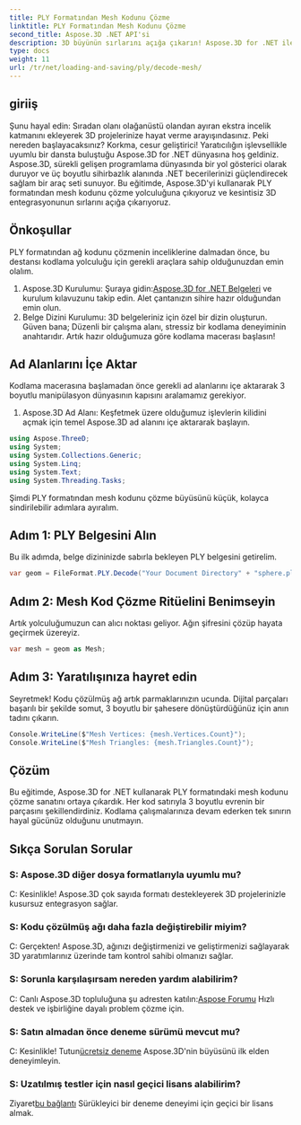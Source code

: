 ```yaml
---
title: PLY Formatından Mesh Kodunu Çözme
linktitle: PLY Formatından Mesh Kodunu Çözme
second_title: Aspose.3D .NET API'si
description: 3D büyünün sırlarını açığa çıkarın! Aspose.3D for .NET ile PLY formatındaki mesh'i zahmetsizce çözün. Projelerinizi yeni boyutlara taşıyın.
type: docs
weight: 11
url: /tr/net/loading-and-saving/ply/decode-mesh/
---
```

## giriiş
Şunu hayal edin: Sıradan olanı olağanüstü olandan ayıran ekstra incelik katmanını ekleyerek 3D projelerinize hayat verme arayışındasınız. Peki nereden başlayacaksınız? Korkma, cesur geliştirici! Yaratıcılığın işlevsellikle uyumlu bir dansta buluştuğu Aspose.3D for .NET dünyasına hoş geldiniz.
Aspose.3D, sürekli gelişen programlama dünyasında bir yol gösterici olarak duruyor ve üç boyutlu sihirbazlık alanında .NET becerilerinizi güçlendirecek sağlam bir araç seti sunuyor. Bu eğitimde, Aspose.3D'yi kullanarak PLY formatından mesh kodunu çözme yolculuğuna çıkıyoruz ve kesintisiz 3D entegrasyonunun sırlarını açığa çıkarıyoruz.
## Önkoşullar
PLY formatından ağ kodunu çözmenin inceliklerine dalmadan önce, bu destansı kodlama yolculuğu için gerekli araçlara sahip olduğunuzdan emin olalım.
1.  Aspose.3D Kurulumu: Şuraya gidin:[Aspose.3D for .NET Belgeleri](https://reference.aspose.com/3d/net/) ve kurulum kılavuzunu takip edin. Alet çantanızın sihire hazır olduğundan emin olun.
2. Belge Dizini Kurulumu: 3D belgeleriniz için özel bir dizin oluşturun. Güven bana; Düzenli bir çalışma alanı, stressiz bir kodlama deneyiminin anahtarıdır.
Artık hazır olduğumuza göre kodlama macerası başlasın!
## Ad Alanlarını İçe Aktar
Kodlama macerasına başlamadan önce gerekli ad alanlarını içe aktararak 3 boyutlu manipülasyon dünyasının kapısını aralamamız gerekiyor.
1. Aspose.3D Ad Alanı: Keşfetmek üzere olduğumuz işlevlerin kilidini açmak için temel Aspose.3D ad alanını içe aktararak başlayın.
```csharp
using Aspose.ThreeD;
using System;
using System.Collections.Generic;
using System.Linq;
using System.Text;
using System.Threading.Tasks;
```
Şimdi PLY formatından mesh kodunu çözme büyüsünü küçük, kolayca sindirilebilir adımlara ayıralım.
## Adım 1: PLY Belgesini Alın
Bu ilk adımda, belge dizininizde sabırla bekleyen PLY belgesini getirelim.
```csharp
var geom = FileFormat.PLY.Decode("Your Document Directory" + "sphere.ply");
```
## Adım 2: Mesh Kod Çözme Ritüelini Benimseyin
Artık yolculuğumuzun can alıcı noktası geliyor. Ağın şifresini çözüp hayata geçirmek üzereyiz.
```csharp
var mesh = geom as Mesh;
```
## Adım 3: Yaratılışınıza hayret edin
Seyretmek! Kodu çözülmüş ağ artık parmaklarınızın ucunda. Dijital parçaları başarılı bir şekilde somut, 3 boyutlu bir şahesere dönüştürdüğünüz için anın tadını çıkarın.
```csharp
Console.WriteLine($"Mesh Vertices: {mesh.Vertices.Count}");
Console.WriteLine($"Mesh Triangles: {mesh.Triangles.Count}");
```
## Çözüm
Bu eğitimde, Aspose.3D for .NET kullanarak PLY formatındaki mesh kodunu çözme sanatını ortaya çıkardık. Her kod satırıyla 3 boyutlu evrenin bir parçasını şekillendirdiniz. Kodlama çalışmalarınıza devam ederken tek sınırın hayal gücünüz olduğunu unutmayın.

## Sıkça Sorulan Sorular
### S: Aspose.3D diğer dosya formatlarıyla uyumlu mu?
C: Kesinlikle! Aspose.3D çok sayıda formatı destekleyerek 3D projelerinizle kusursuz entegrasyon sağlar.
### S: Kodu çözülmüş ağı daha fazla değiştirebilir miyim?
C: Gerçekten! Aspose.3D, ağınızı değiştirmenizi ve geliştirmenizi sağlayarak 3D yaratımlarınız üzerinde tam kontrol sahibi olmanızı sağlar.
### S: Sorunla karşılaşırsam nereden yardım alabilirim?
 C: Canlı Aspose.3D topluluğuna şu adresten katılın:[Aspose Forumu](https://forum.aspose.com/c/3d/18) Hızlı destek ve işbirliğine dayalı problem çözme için.
### S: Satın almadan önce deneme sürümü mevcut mu?
C: Kesinlikle! Tutun[ücretsiz deneme](https://releases.aspose.com/) Aspose.3D'nin büyüsünü ilk elden deneyimleyin.
### S: Uzatılmış testler için nasıl geçici lisans alabilirim?
 Ziyaret[bu bağlantı](https://purchase.aspose.com/temporary-license/) Sürükleyici bir deneme deneyimi için geçici bir lisans almak.